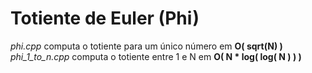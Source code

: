 # Totiente de Euler (Phi)
*phi.cpp* computa o totiente para um único número em **O( sqrt(N) )** \
*phi_1_to_n.cpp* computa o totiente entre 1 e N em **O( N * log( log( N ) ) )**
